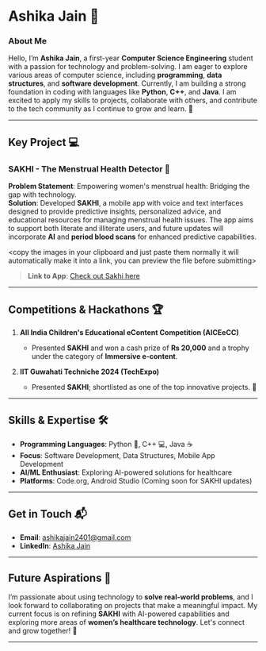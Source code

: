 # **Ashika Jain** 🌟

### **About Me**  
Hello, I’m **Ashika Jain**, a first-year **Computer Science Engineering** student with a passion for technology and problem-solving. I am eager to explore various areas of computer science, including **programming**, **data structures**, and **software development**. Currently, I am building a strong foundation in coding with languages like **Python**, **C++**, and **Java**. I am excited to apply my skills to projects, collaborate with others, and contribute to the tech community as I continue to grow and learn. 🚀

---

## **Key Project** 💻

### **SAKHI - The Menstrual Health Detector** 🌸

**Problem Statement**: Empowering women's menstrual health: Bridging the gap with technology.  
**Solution**: Developed **SAKHI**, a mobile app with voice and text interfaces designed to provide predictive insights, personalized advice, and educational resources for managing menstrual health issues. The app aims to support both literate and illiterate users, and future updates will incorporate **AI** and **period blood scans** for enhanced predictive capabilities.

<copy the images in your clipboard and just paste them normally it will automatically make it into a link, you can preview the file before submitting>

> **Link to App**: [Check out Sakhi here](https://studio.code.org/projects/applab/uOmOPYPnqk517m-0jflNSHM-F0asRRHzEQyY7ABfoTg)  

---

## **Competitions & Hackathons** 🏆

1. **All India Children's Educational eContent Competition (AICEeCC)**  
   - Presented **SAKHI** and won a cash prize of **Rs 20,000** and a trophy under the category of **Immersive e-content**.

2. **IIT Guwahati Techniche 2024 (TechExpo)**  
   - Presented **SAKHI**; shortlisted as one of the top innovative projects. 🌟

---

## **Skills & Expertise** 🛠️

- **Programming Languages**: Python 🐍, C++ 💻, Java ☕  
- **Focus**: Software Development, Data Structures, Mobile App Development  
- **AI/ML Enthusiast**: Exploring AI-powered solutions for healthcare  
- **Platforms**: Code.org, Android Studio (Coming soon for SAKHI updates)  

---

## **Get in Touch** 📬

- **Email**: [ashikajain2401@gmail.com](mailto:ashikajain2401@gmail.com)  
- **LinkedIn**: [Ashika Jain](https://www.linkedin.com/in/ashika-jain-72504a2a0/)  

---

## **Future Aspirations** 🚀

I’m passionate about using technology to **solve real-world problems**, and I look forward to collaborating on projects that make a meaningful impact. My current focus is on refining **SAKHI** with AI-powered capabilities and exploring more areas of **women’s healthcare technology**. Let's connect and grow together! 🌱

---